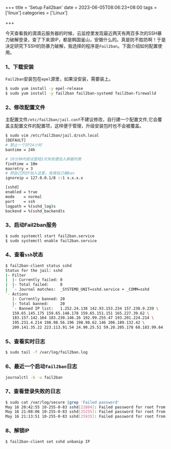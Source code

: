 +++
title = 'Setup Fail2ban'
date = 2023-06-05T08:06:23+08:00
tags = ['linux']
categories = ['Linux']

+++



今天查看我的滴滴云服务器的时候，云监控里发现最近两天有两百多次的SSH暴力破解登录，查了下来源IP，都是韩国釜山，安徽什么的。真是防不胜防啊！于是决定研究下SSH的防暴力破解，我选择的程序是`Fail2ban`。下面介绍如何配置使用。
<!--more-->



### 1、下载安装
`Fail2ban`安装包在`epel`源里，如果没安装，需要装上。
```bash
$ sudo yum install -y epel-release
$ sudo yum install -y fail2ban fail2ban-systemd fail2ban-firewalld
```
### 2、修改配置文件
主配置文件`/etc/fail2ban/jail.conf`不建议修改，自行建一个配置文件,它会覆盖主配置文件的配置项，这样便于管理，升级安装包时也不会被覆盖。
```sh
$ sudo vim /etc/fail2ban/jail.d/ssh.local
[DEFAULT]
# 禁止一个IP24小时
bantime = 24h

# 10分钟内尝试登陆3次失败便加入屏蔽列表
findtime = 10m
maxretry = 3
# 把自己的IP加入这里，免得自己被ban
ignoreip = 127.0.0.1/8 ::1 x.x.x.x

[sshd]
enabled = true
mode    = normal
port    = ssh
logpath = %(sshd_log)s
backend = %(sshd_backend)s
```

### 3、启动Fail2ban服务
```sh
$ sudo systemctl start fail2ban.service
$ sudo systemctl enable fail2ban.service
```

### 4、查看`ssh`状态
```sh
$ fail2ban-client status sshd
Status for the jail: sshd
|- Filter
|  |- Currently failed: 0
|  |- Total failed:     0
|  `- Journal matches:  _SYSTEMD_UNIT=sshd.service + _COMM=sshd
`- Actions
   |- Currently banned: 20
   |- Total banned:     20
   `- Banned IP list:   1.252.24.138 142.93.153.234 157.230.9.239 \
   159.65.145.175 159.65.148.178 159.65.151.151 165.227.39.62 \
   183.157.142.164 183.230.146.26 192.99.255.47 193.201.224.214 \
   195.231.4.214 198.98.56.196 198.98.62.146 206.189.132.42 \
   209.141.35.22 223.113.91.54 24.90.25.51 59.20.205.178 68.183.99.64
```

### 5、查看实时日志
```sh
$ sudo tail -f /var/log/fail2ban.log
```

### 6、最近一个启动`fail2ban`日志
```sh
journalctl -b -u fail2ban
```

### 7、查看登录失败的日志

```sh
$ sudo cat /var/log/secure |grep 'Failed password'
May 16 20:42:55 10-255-0-83 sshd[21804]: Failed password for root from 185.244.25.105 port 35412 ssh2
May 16 21:08:06 10-255-0-83 sshd[25255]: Failed password for root from 40.73.39.211 port 41718 ssh2
May 16 21:13:51 10-255-0-83 sshd[25935]: Failed password for root from 105.103.132.251 port 19628 ssh2
```

### 8、解锁IP

```sh
$ fail2ban-client set sshd unbanip IP
```
